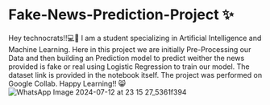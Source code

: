 # Fake-News-Prediction-Project ✨
Hey technocrats!!💻👧 
I am a student specializing in Artificial Intelligence and Machine Learning. 
Here in this project we are initially Pre-Processing our Data and then building an Prediction model to predict weither the news provided is fake or real using Logistic Regression to train our model. 
The dataset link is provided in the notebook itself.
The project was performed on Google Collab. 
Happy Learning!! 😸 
![WhatsApp Image 2024-07-12 at 23 15 27_5361f394](https://github.com/user-attachments/assets/651ac993-ba0d-45d5-967f-29480b861091)
